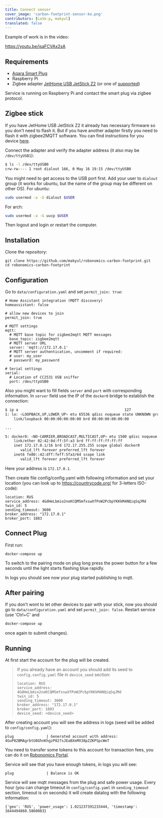 ```yaml
---
title: Connect sensor
cover_image: 'carbon-footprint-sensor-ko.png' 
contributors: [LoSk-p, makyul]
translated: false
---
```


Example of work is in the video:

https://youtu.be/jsaFCVAx2sA

## Requirements

* [Aqara Smart Plug](https://aqara.ru/product/aqara-smart-plug/?yclid=462434430312045270)
* Raspberry Pi
* Zigbee adapter [JetHome USB JetStick Z2](https://jhome.ru/catalog/parts/PCBA/293/) (or one of [supported](https://www.zigbee2mqtt.io/information/supported_adapters.html))

Service is running on Raspberry Pi and contact the smart plug via zigbee protocol.

## Zigbee stick

If you have JetHome USB JetStick Z2 it already has necessary firmware so you don't need to flash it. But if you have another adapter firstly you need to flash it with zigbee2MQTT software. You can find instructions for you device [here](https://www.zigbee2mqtt.io/information/supported_adapters.html).

Connect the adapter and verify the adapter address (it also may be `/dev/ttyUSB1`):
```bash
$ ls -l /dev/ttyUSB0
crw-rw---- 1 root dialout 166, 0 May 16 19:15 /dev/ttyUSB0 
```

You might need to get access to the USB port first. Add your user to `dialout` group (it works for ubuntu, but the name of the group may be different on other OS).
For ubuntu:
```bash
sudo usermod -a -G dialout $USER
```
For arch:
```bash
sudo usermod -a -G uucp $USER
```
Then logout and login or restart the computer.

## Installation

Clone the repository:

```
git clone https://github.com/makyul/robonomics-carbon-footprint.git
cd robonomics-carbon-footprint
```

## Configuration

Go to `data/configuration.yaml` and set `permit_join: true`:

```
# Home Assistant integration (MQTT discovery)
homeassistant: false

# allow new devices to join
permit_join: true

# MQTT settings
mqtt:
  # MQTT base topic for zigbee2mqtt MQTT messages
  base_topic: zigbee2mqtt
  # MQTT server URL
  server: 'mqtt://172.17.0.1'
  # MQTT server authentication, uncomment if required:
  # user: my_user
  # password: my_password

# Serial settings
serial:
  # Location of CC2531 USB sniffer
  port: /dev/ttyUSB0
```
Also you might want to fill fields `server` and `port` with corresponding information. In `server` field use the IP of the `docker0` bridge to establish the connection: 

```bash
$ ip a                                                 127
1: lo: <LOOPBACK,UP,LOWER_UP> mtu 65536 qdisc noqueue state UNKNOWN group default qlen 1000
    link/loopback 00:00:00:00:00:00 brd 00:00:00:00:00:00

...

5: docker0: <NO-CARRIER,BROADCAST,MULTICAST,UP> mtu 1500 qdisc noqueue state DOWN group default 
    link/ether 02:42:0d:ff:5f:a3 brd ff:ff:ff:ff:ff:ff
    inet 172.17.0.1/16 brd 172.17.255.255 scope global docker0
       valid_lft forever preferred_lft forever
    inet6 fe80::42:dff:feff:5fa3/64 scope link 
       valid_lft forever preferred_lft forever
```
Here your address is `172.17.0.1`.

Then create file config/config.yaml with following information and set your location (you can look up to https://countrycode.org/ for 3-letters ISO-code):

```
location: RUS
service_address: 4GdHeLbmio2noKCQM5mfxswXfPoW2PcbpYKKkM4NQiqSqJMd
twin_id: 5
sending_timeout: 3600
broker_address: "172.17.0.1"
broker_port: 1883
```

## Connect Plug

First run:

```
docker-compose up     
```

To switch to the pairing mode on plug long press the power button for a few seconds until the light starts flashing blue rapidly. 

In logs you should see now your plug started publishing to mqtt. 


## After pairing

If you don't wont to let other devices to pair with your stick, now you should go to `data/configuration.yaml` and set `permit_join: false`. Restart service (use 'Ctrl+C' and 

```bash
docker-compose up     
```
once again to submit changes).

## Running
At first start the account for the plug will be created. 
> If you already have an account you should add its seed to `config.config.yaml` file in `device_seed` section:
>
> ```
> location: RUS
> service_address: 4GdHeLbmio2noKCQM5mfxswXfPoW2PcbpYKKkM4NQiqSqJMd
> twin_id: 5
> sending_timeout: 3600
> broker_address: "172.17.0.1"
> broker_port: 1883
> device_seed: <device_seed>
>```

After creating account you will see the address in logs (seed will be added to `config/config.yaml`):
```
plug               | Generated account with address: 4GuP82BMAgrbtU8GhnKhgzP827sJEaBXeMX38pZZKPSpcWeT
```
You need to transfer some tokens to this account for transaction fees, you can do it on [Robonomics Portal](https://polkadot.js.org/apps/?rpc=wss%3A%2F%2Fkusama.rpc.robonomics.network%2F#/accounts). 

Service will see that you have enough tokens, in logs you will see:
```
plug               | Balance is OK
```
Service will see mqtt messages from the plug and safe power usage. Every hour (you can change timeout in `config/config.yaml` in `sending_timeout` section, timeout is on seconds) it will create datalog with the following information:
```
{'geo': 'RUS', 'power_usage': 1.021237391233444, 'timestamp': 1644494860.5860083}
```
